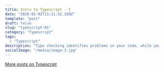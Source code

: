 ```yaml
---
title: Intro to Typescript - I
date: "2020-02-02T11:11:32.169Z"
template: "post"
draft: false
slug: "typescript-01"
category: "Typescript"
tags:
  - "Typescript"
description: "Type checking identifies problems in your code, while you code! You can also get better auto completion inside of VSCode with Typescript (both are by Microsoft)"
socialImage: "/media/image-3.jpg"
---
```




[More posts on Typescript](../tag/typescript)